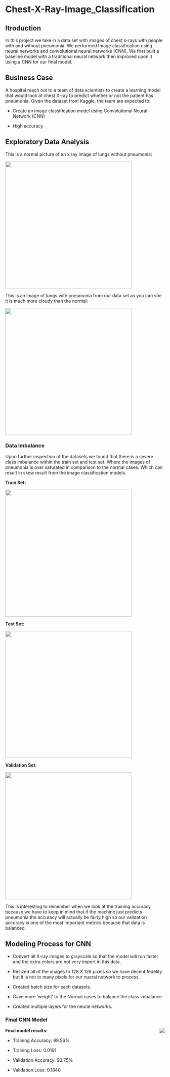 # Chest-X-Ray-Image_Classification

## Itroduction 

In this project we take in a data set with images of chest x-rays with people with and without pneumonia. We performed Image classification using neural networks and convolutional neural networks (CNN). We first built a baseline model with a traditional neural network then improved upon it using a CNN for our final model.  

## Business Case

A hospital reach out to a team of data scientists to create a learning model that would look at chest X-ray to predict whether or not the patient has pneumonia.
Given the dataset from Kaggle, the team are expected to:

- Create an image classification model using Convolutional Neural Network (CNN)

- High accuracy

## Exploratory Data Analysis


This is a normal picture of an x ray image of lungs without pneumonia:

<img src="https://github.com/Ericusick/Chest-X-Ray-Image_Classification/blob/main/Pictures%20for%20non-technical/normal.jpeg?raw=true" width="400" height="400" />

This is an image of lungs with pneumonia from our data set as you can she it is much more cloudy than the normal:

<img src="https://github.com/Ericusick/Chest-X-Ray-Image_Classification/blob/main/Pictures%20for%20non-technical/pneumonia.jpg" width="400" height="400" />

### Data Imbalance

Upon further inspection of the datasets we found that there is a severe class imbalance within the train set and test set. Where the images of pneumonia is over saturated in comparison to the normal cases. Which can result in skew result from the image classification models.

__Train Set:__

<img src="https://github.com/Ericusick/Chest-X-Ray-Image_Classification/blob/main/Pictures%20for%20non-technical/Test%20Imbalance.PNG" width="400" height="400" />

__Test Set:__

<img src="https://github.com/Ericusick/Chest-X-Ray-Image_Classification/blob/main/Pictures%20for%20non-technical/Train%20Imbalance.PNG" width="400" height="400" />

__Validation Set:__

<img src="https://github.com/Ericusick/Chest-X-Ray-Image_Classification/blob/main/Pictures%20for%20non-technical/Val%20Imbalance.PNG" width="400" height="400" />

This is interesting to remember when we look at the training accuracy because we have to keep in mind that if the machine just predicts pneumonia the accuracy will actually be fairly high so our validation accuracy is one of the most important metrics because that data is balanced. 

## Modeling Process for CNN

- Convert all X-ray images to grayscale so that the model will run faster and the extra colors are not very import in this data. 

- Resized all of the images to 128 X 128 pixels so we have decent fedelity but it is not to many pixels for our nueral network to process. 

- Created batch size for each datasets.

- Gave more ‘weight’ to the Normal cases to balance the class imbalance.

- Created multiple layers for the neural networks.

### Final CNN Model

<img align="right" src="https://github.com/Ericusick/Chest-X-Ray-Image_Classification/blob/main/Pictures%20for%20non-technical/Final%20CNN%20Graphs.PNG">

__Final model results:__

- Training Accuracy: 99.56%

- Training Loss: 0.0191

- Validation Accuracy: 93.75%

- Validation Loss: 0.1840





